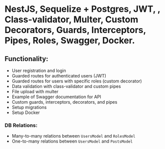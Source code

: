 # NestJS, Sequelize + Postgres, JWT, , Class-validator, Multer, Custom Decorators, Guards, Interceptors, Pipes, Roles, Swagger, Docker.

## Functionality:

- User registration and login
- Guarded routes for authenticated users (JWT)
- Guarded routes for users with specific roles (custom decorator)
- Data validation with class-validator and custom pipes
- File upload with multer
- Example of Swagger documentation for API
- Custom guards, interceptors, decorators, and pipes
- Setup migrations
- Setup Docker

### DB Relations:

- Many-to-many relations between `UsersModel` and `RolesModel`
- One-to-many relations between `UsersModel` and `PostsModel`
